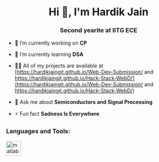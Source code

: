 <h1 align="center">Hi 👋, I'm Hardik Jain</h1>
<h3 align="center">Second yearite at IITG ECE</h3>

- 🔭 I’m currently working on **CP**

- 🌱 I’m currently learning **DSA**

- 👨‍💻 All of my projects are available at [https://hardikjaingit.github.io/Web-Dev-Submission/ and https://hardikjaingit.github.io/Hack-Stack-WebD/](https://hardikjaingit.github.io/Web-Dev-Submission/ and https://hardikjaingit.github.io/Hack-Stack-WebD/)

- 💬 Ask me about **Semiconductors and Signal Processing**

- ⚡ Fun fact **Sadness Is Everywhere**

<h3 align="left">Languages and Tools:</h3>
<p align="left"> <a href="https://www.mathworks.com/" target="_blank" rel="noreferrer"> <img src="https://upload.wikimedia.org/wikipedia/commons/2/21/Matlab_Logo.png" alt="matlab" width="40" height="40"/> </a> </p>
